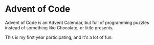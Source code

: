 # Advent of Code

Advent of Code is an Advent Calendar, but full of programming puzzles instead of something like Chocolate, or little presents.

This is my first year participating, and it's a lot of fun.
